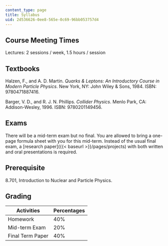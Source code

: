 ```yaml
---
content_type: page
title: Syllabus
uid: 2d536626-0ee8-565e-0c69-96bb053757d4
---
```


Course Meeting Times
--------------------

Lectures: 2 sessions / week, 1.5 hours / session

Textbooks
---------

Halzen, F., and A. D. Martin. _Quarks & Leptons: An Introductory Course in Modern Particle Physics_. New York, NY: John Wiley & Sons, 1984. ISBN: 9780471887416.

Barger, V. D., and R. J. N. Phillips. _Collider Physics_. Menlo Park, CA: Addison-Wesley, 1996. ISBN: 9780201149456.

Exams
-----

There will be a mid-term exam but no final. You are allowed to bring a one-page formula sheet with you for this mid-term. Instead of the usual final exam, a [research paper]({{< baseurl >}}/pages/projects) with both written and oral presentations is required.

Prerequisite
------------

8.701, Introduction to Nuclear and Particle Physics.

Grading
-------

| Activities | Percentages |
| --- | --- |
| Homework | 40% |
| Mid-term Exam | 20% |
| Final Term Paper | 40%